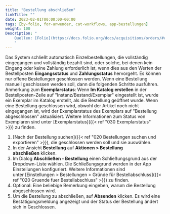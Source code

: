```yaml
---
title: "Bestellung abschließen"
linkTitle: ""
date: 2023-02-01T00:00:00-00:00
tags: [by-folio, for-anwender, cat-workflows, app-bestellungen]
weight: 100
Description: "
    Quellen: [Folio](https://docs.folio.org/docs/acquisitions/orders/#closing-an-order) <!-- & [GBV](https://info.gebev.de/pages/viewpage.action?pageId=851017759) -->
    "
---
```


Das System schließt automatisch Einzelbestellungen, die vollständig eingegangen und vollständig bezahlt sind, oder solche, bei denen kein Eingang oder keine Zahlung erforderlich ist, wenn dies aus den Werten der Bestellposten **Eingangsstatus** und **Zahlungsstatus** hervorgeht. Es können nur offene Bestellungen geschlossen werden. Wenn eine Bestellung manuell geschlossen werden soll, dann die folgenden Schritte ausführen. Anmerkung zum **Exemplarstatus**: Wenn **Im Katalog erstellen** in der Bestellposten-Zeile auf "Instanz/Bestand/Exemplar" eingestellt ist, wurde ein Exemplar im Katalog erstellt, als die Bestellung geöffnet wurde. Wenn eine Bestellung geschlossen wird, obwohl der Artikel noch nicht eingegangen ist, wird der Exemplarstatus des Exemplars auf "Bestellung abgeschlossen" aktualisiert. Weitere Informationen zum Status von Exemplaren sind unter [Exemplarstatus]({{< ref "030 Exemplarstatus" >}}) zu finden.

1.  [Nach der Bestellung suchen]({{< ref "020 Bestellungen suchen und exportieren" >}}), die geschlossen werden soll und sie auswählen.
2.  In der Ansicht **Bestellung** auf **Aktionen > Bestellung abschließen** klicken.
3.  Im Dialog **Abschließen - Bestellung** einen Schließungsgrund aus der Dropdown-Liste wählen. Die Schließungsgrund werden in der App Einstellungen konfiguriert. Weitere Informationen sind unter [Einstellungen > Bestellungen > Gründe für Bestellabschluss]({{< ref "020 Gruende fuer Bestellabschluss" >}}) zu finden.
4.  Optional: Eine beliebige Bemerkung eingeben, warum die Bestellung abgeschlossen wird.
5.  Um die Bestellung zu abschließen, auf **Absenden** klicken. Es wird eine Bestätigungsmeldung angezeigt und der Status der Bestellung ändert sich in Geschlossen.
